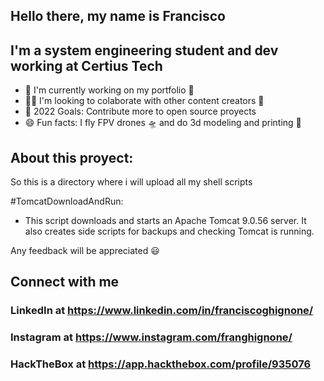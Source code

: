 ## Hello there, my name is Francisco

## I'm a system engineering student and dev working at Certius Tech
- 📎 I'm currently working on my portfolio 🔖 
- 👨‍💻 I'm looking to colaborate with other content creators 🙌 
- 🥇 2022 Goals: Contribute more to open source proyects
- 😄 Fun facts: I fly FPV drones 🛸 and do 3d modeling and printing 🗽 

## About this proyect:
So this is a directory where i will upload all my shell scripts

#TomcatDownloadAndRun: 
  - This script downloads and starts an Apache Tomcat 9.0.56 server. It also creates side scripts for backups and checking Tomcat is running.

Any feedback will be appreciated 😃 


## Connect with me
### LinkedIn at https://www.linkedin.com/in/franciscoghignone/
### Instagram at https://www.instagram.com/franghignone/
### HackTheBox at https://app.hackthebox.com/profile/935076
